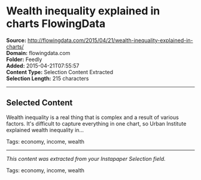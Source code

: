 # Wealth inequality explained in charts FlowingData

**Source:** http://flowingdata.com/2015/04/21/wealth-inequality-explained-in-charts/  
**Domain:** flowingdata.com  
**Folder:** Feedly  
**Added:** 2015-04-21T07:55:57  
**Content Type:** Selection Content Extracted  
**Selection Length:** 215 characters  


---

## Selected Content

Wealth inequality is a real thing that is complex and a result of various factors. It's difficult to capture everything in one chart, so Urban Institute explained wealth inequality in…

Tags: economy, income, wealth

---

*This content was extracted from your Instapaper Selection field.*

Tags: economy, income, wealth
